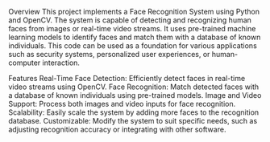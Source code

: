 Overview
This project implements a Face Recognition System using Python and OpenCV. The system is capable of detecting and recognizing human faces from images or real-time video streams. It uses pre-trained machine learning models to identify faces and match them with a database of known individuals. This code can be used as a foundation for various applications such as security systems, personalized user experiences, or human-computer interaction.

Features
Real-Time Face Detection: Efficiently detect faces in real-time video streams using OpenCV.
Face Recognition: Match detected faces with a database of known individuals using pre-trained models.
Image and Video Support: Process both images and video inputs for face recognition.
Scalability: Easily scale the system by adding more faces to the recognition database.
Customizable: Modify the system to suit specific needs, such as adjusting recognition accuracy or integrating with other software.
